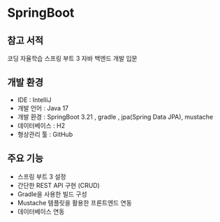 ﻿# SpringBoot
## 참고 서적
코딩 자율학습 스프링 부트 3 자바 백엔드 개발 입문
## 개발 환경
- IDE : IntelliJ
- 개발 언어 : Java 17
- 개발 환경 : SpringBoot 3.21 , gradle , jpa(Spring Data JPA), mustache
- 데이터베이스 : H2
- 형상관리 툴 : GitHub
  
## 주요 기능
- 스프링 부트 3 설정
- 간단한 REST API 구현 (CRUD)
- Gradle을 사용한 빌드 구성
- Mustache 템플릿을 활용한 프론트엔드 연동
- 데이터베이스 연동
